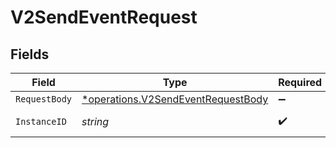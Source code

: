 # V2SendEventRequest


## Fields

| Field                                                                                          | Type                                                                                           | Required                                                                                       | Description                                                                                    |
| ---------------------------------------------------------------------------------------------- | ---------------------------------------------------------------------------------------------- | ---------------------------------------------------------------------------------------------- | ---------------------------------------------------------------------------------------------- |
| `RequestBody`                                                                                  | [*operations.V2SendEventRequestBody](../../../pkg/models/operations/v2sendeventrequestbody.md) | :heavy_minus_sign:                                                                             | N/A                                                                                            |
| `InstanceID`                                                                                   | *string*                                                                                       | :heavy_check_mark:                                                                             | The instance id                                                                                |